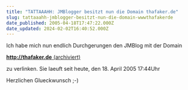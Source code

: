 ```yaml
---
title: "TATTAAAHH: JMBlogger besitzt nun die Domain thafaker.de"
slug: tattaaahh-jmblogger-besitzt-nun-die-domain-wwwthafakerde
date_published: 2005-04-18T17:47:22.000Z
date_updated: 2024-02-02T16:40:52.000Z
---
```


Ich habe mich nun endlich Durchgerungen den JMBlog mit der Domain

[**http://thafaker.de** (archiviert)](http://web.archive.org/web/20050409220619/http://www.thafaker.de:80/)

zu verlinken. Sie laeuft seit heute, den 18. April 2005 17:44Uhr

Herzlichen Glueckwunsch ;-)
